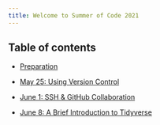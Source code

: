 ```yaml
---
title: Welcome to Summer of Code 2021
---
```



## Table of contents

- [Preparation](prep/index.html)

- [May 25: Using Version Control](week1/version_control.html)

- [June 1: SSH & GitHub Collaboration](week2/git_collab.html)

- [June 8: A Brief Introduction to Tidyverse](week3/tidyverse.html)
